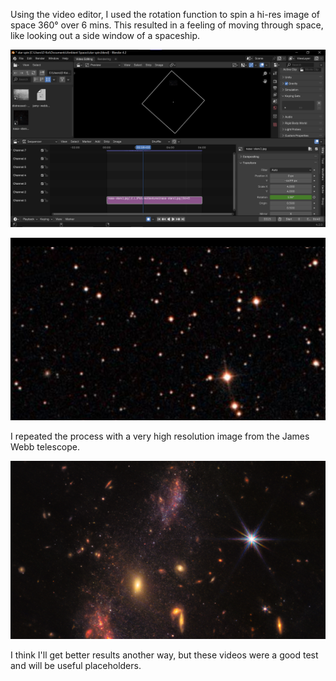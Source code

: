 Using the video editor, I used the
rotation function to spin a hi-res
image of space 360° over 6 mins.
This resulted in a feeling of moving
through space, like looking out a
side window of a spaceship.

![box image](./images/day-2.0-star-spin.png)

![box image](./images/day-2.1-star-spin.png)

I repeated the process with a very
high resolution image from the
James Webb telescope.

![box image](./images/day-2.2-jamy-webb.png)

I think I'll get better results another way, but these videos were a good test and will be useful placeholders.
